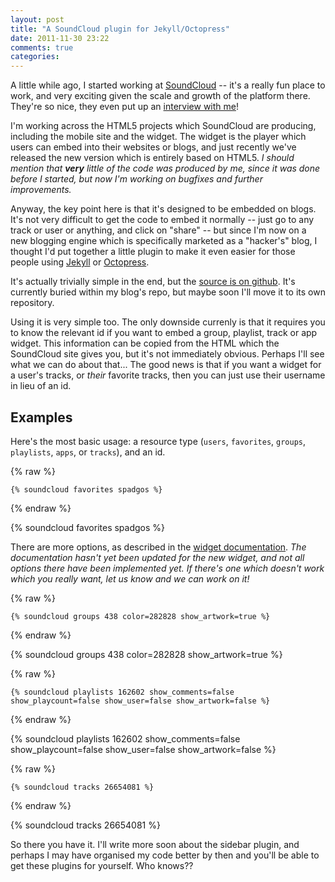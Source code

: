 ```yaml
---
layout: post
title: "A SoundCloud plugin for Jekyll/Octopress"
date: 2011-11-30 23:22
comments: true
categories: 
---
```


A little while ago, I started working at [SoundCloud][sc] -- it's a really fun place to work, and very exciting given the scale and growth of the platform there. They're so nice, they even put up an [interview with me][interview]!

I'm working across the HTML5 projects which SoundCloud are producing, including the mobile site and the widget. The widget is the player which users can embed into their websites or blogs, and just recently we've released the new version which is entirely based on HTML5. *I should mention that **very** little of the code was produced by me, since it was done before I started, but now I'm working on bugfixes and further improvements.*

Anyway, the key point here is that it's designed to be embedded on blogs. It's not very difficult to get the code to embed it normally -- just go to any track or user or anything, and click on "share" -- but since I'm now on a new blogging engine which is specifically marketed as a "hacker's" blog, I thought I'd put together a little plugin to make it even easier for those people using [Jekyll](http://jekyllrb.com/) or [Octopress](http://octopress.org/).

It's actually trivially simple in the end, but the [source is on github][plugin]. It's currently buried within my blog's repo, but maybe soon I'll move it to its own repository.

Using it is very simple too. The only downside currenly is that it requires you to know the relevant id if you want to embed a group, playlist, track or app widget. This information can be copied from the HTML which the SoundCloud site gives you, but it's not immediately obvious. Perhaps I'll see what we can do about that... The good news is that if you want a widget for a user's tracks, or *their* favorite tracks, then you can just use their username in lieu of an id.

## Examples ##

Here's the most basic usage: a resource type (`users`, `favorites`, `groups`, `playlists`, `apps`, or `tracks`), and an id. 

{% raw %}
```
{% soundcloud favorites spadgos %}
```
{% endraw %}

{% soundcloud favorites spadgos %}

There are more options, as described in the [widget documentation][widgetdocs]. *The documentation hasn't yet been updated for the new widget, and not all options there have been implemented yet. If there's one which doesn't work which you really want, let us know and we can work on it!*

{% raw %}
```
{% soundcloud groups 438 color=282828 show_artwork=true %}
```
{% endraw %}

{% soundcloud groups 438 color=282828 show_artwork=true %}

{% raw %}
```
{% soundcloud playlists 162602 show_comments=false show_playcount=false show_user=false show_artwork=false %}
```
{% endraw %}

{% soundcloud playlists 162602 show_comments=false show_playcount=false show_user=false show_artwork=false %}

{% raw %}
```
{% soundcloud tracks 26654081 %}
```
{% endraw %}

{% soundcloud tracks 26654081 %}

So there you have it. I'll write more soon about the sidebar plugin, and perhaps I may have organised my code better by then and you'll be able to get these plugins for yourself. Who knows??

[sc]: http://www.soundcloud.com/
[interview]: http://blog.soundcloud.com/2011/11/10/nick/
[plugin]: https://github.com/spadgos/spadgos.github.com/blob/source/plugins/soundcloud.rb
[widgetdocs]: http://developers.soundcloud.com/docs/widget
